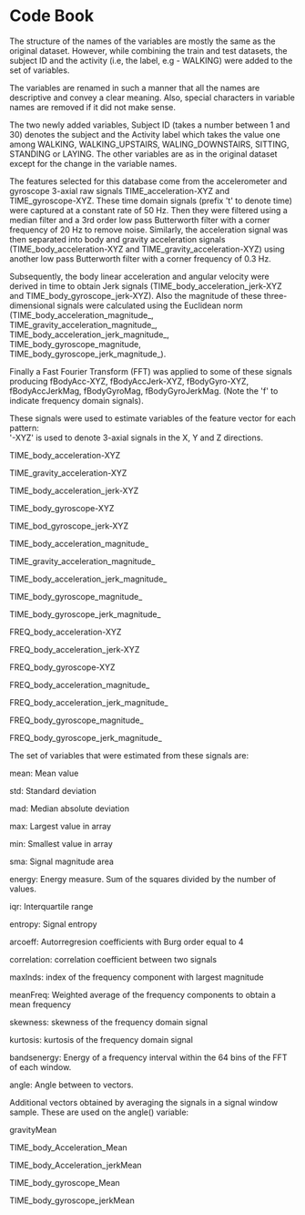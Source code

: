 # Code Book

The structure of the names of the variables are mostly the same as the original dataset. However, while combining the train and test datasets, the subject ID and the activity (i.e, the label, e.g - WALKING) were added to the set of variables. 

The variables are renamed in such a manner that all the names are descriptive and convey a clear meaning. Also, special characters in variable names are removed if it did not make sense.

The two newly added variables, Subject ID (takes a number between 1 and 30) denotes the subject and the Activity label which takes the value one among WALKING, WALKING_UPSTAIRS, WALING_DOWNSTAIRS, SITTING, STANDING or LAYING. The other variables are as in the original dataset except for the change in the variable names.

The features selected for this database come from the accelerometer and gyroscope 3-axial raw signals TIME_acceleration-XYZ and TIME_gyroscope-XYZ. These time domain signals (prefix 't' to denote time) were captured at a constant rate of 50 Hz. Then they were filtered using a median filter and a 3rd order low pass Butterworth filter with a corner frequency of 20 Hz to remove noise. Similarly, the acceleration signal was then separated into body and gravity acceleration signals (TIME_body_acceleration-XYZ and TIME_gravity_acceleration-XYZ) using another low pass Butterworth filter with a corner frequency of 0.3 Hz. 

Subsequently, the body linear acceleration and angular velocity were derived in time to obtain Jerk signals (TIME_body_acceleration_jerk-XYZ and TIME_body_gyroscope_jerk-XYZ). Also the magnitude of these three-dimensional signals were calculated using the Euclidean norm (TIME_body_acceleration_magnitude_, TIME_gravity_acceleration_magnitude_, TIME_body_acceleration_jerk_magnitude_, TIME_body_gyroscope_magnitude, TIME_body_gyroscope_jerk_magnitude_). 

Finally a Fast Fourier Transform (FFT) was applied to some of these signals producing fBodyAcc-XYZ, fBodyAccJerk-XYZ, fBodyGyro-XYZ, fBodyAccJerkMag, fBodyGyroMag, fBodyGyroJerkMag. (Note the 'f' to indicate frequency domain signals). 

These signals were used to estimate variables of the feature vector for each pattern:  
'-XYZ' is used to denote 3-axial signals in the X, Y and Z directions.

TIME_body_acceleration-XYZ

TIME_gravity_acceleration-XYZ

TIME_body_acceleration_jerk-XYZ

TIME_body_gyroscope-XYZ

TIME_bod_gyroscope_jerk-XYZ

TIME_body_acceleration_magnitude_

TIME_gravity_acceleration_magnitude_  

TIME_body_acceleration_jerk_magnitude_  

TIME_body_gyroscope_magnitude_ 

TIME_body_gyroscope_jerk_magnitude_ 

FREQ_body_acceleration-XYZ 

FREQ_body_acceleration_jerk-XYZ 

FREQ_body_gyroscope-XYZ 

FREQ_body_acceleration_magnitude_ 

FREQ_body_acceleration_jerk_magnitude_ 

FREQ_body_gyroscope_magnitude_ 

FREQ_body_gyroscope_jerk_magnitude_ 

The set of variables that were estimated from these signals are: 

mean: Mean value

std: Standard deviation

mad: Median absolute deviation 

max: Largest value in array

min: Smallest value in array

sma: Signal magnitude area

energy: Energy measure. Sum of the squares divided by the number of values. 

iqr: Interquartile range 

entropy: Signal entropy

arcoeff: Autorregresion coefficients with Burg order equal to 4

correlation: correlation coefficient between two signals

maxInds: index of the frequency component with largest magnitude

meanFreq: Weighted average of the frequency components to obtain a mean frequency

skewness: skewness of the frequency domain signal 

kurtosis: kurtosis of the frequency domain signal 

bandsenergy: Energy of a frequency interval within the 64 bins of the FFT of each window.

angle: Angle between to vectors.


Additional vectors obtained by averaging the signals in a signal window sample. These are used on the angle() variable:

gravityMean

TIME_body_Acceleration_Mean

TIME_body_Acceleration_jerkMean

TIME_body_gyroscope_Mean

TIME_body_gyroscope_jerkMean
